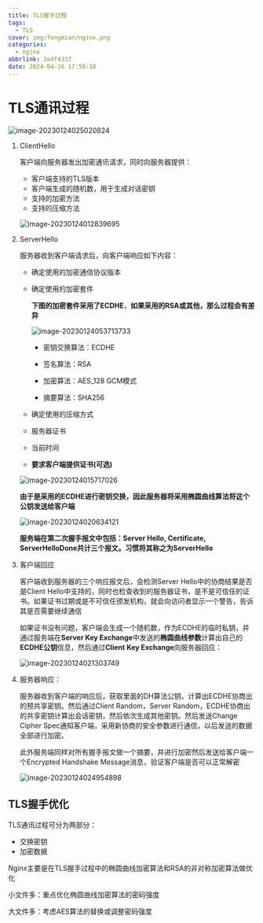 ```yaml
---
title: TLS握手过程
tags:
  - TLS
cover: img/fengmian/nginx.png
categories:
  - nginx
abbrlink: 2e4f4337
date: 2024-04-16 17:58:18
---
```

# TLS通讯过程

![image-20230124025020824](image-20230124025020824.png)

1. ClientHello

   客户端向服务器发出加密通讯请求，同时向服务器提供：

   - 客户端支持的TLS版本
   - 客户端生成的随机数，用于生成对话密钥
   - 支持的加密方法
   - 支持的压缩方法

   ![image-20230124012839695](image-20230124012839695.png)

2. ServerHello

   服务器收到客户端请求后，向客户端响应如下内容：

   - 确定使用的加密通信协议版本

   - 确定使用的加密套件

     **下图的加密套件采用了ECDHE**，**如果采用的RSA或其他，那么过程会有差异**

     ![image-20230124053713733](image-20230124053713733.png)

     - 密钥交换算法：ECDHE

     - 签名算法：RSA

     - 加密算法：AES_128 GCM模式

     - 摘要算法：SHA256

   - 确定使用的压缩方式

   - 服务器证书

   - 当前时间

   - **要求客户端提供证书(可选)**

   

   ![image-20230124015717026](image-20230124015717026.png)

   **由于是采用的ECDHE进行密钥交换，因此服务器将采用椭圆曲线算法将这个公钥发送给客户端**

   ![image-20230124020634121](image-20230124020634121.png)

   **服务端在第二次握手报文中包括：Server Hello, Certificate, ServerHelloDone共计三个报文。习惯将其称之为ServerHello**

3. 客户端回应

   客户端收到服务器的三个响应报文后，会检测Server Hello中的协商结果是否是Client Hello中支持的，同时也检查收到的服务器证书，是不是可信任的证书。如果证书过期或是不可信任颁发机构，就会向访问者显示一个警告，告诉其是否需要继续通信

   如果证书没有问题，客户端会生成一个随机数，作为ECDHE的临时私钥，并通过服务端在**Server Key Exchange**中发送的**椭圆曲线参数**计算出自己的**ECDHE公钥**信息，然后通过**Client Key Exchange**向服务器回应：

   ![image-20230124021303749](image-20230124021303749.png)

4. 服务器响应：

   服务器收到客户端的响应后，获取里面的DH算法公钥，计算出ECDHE协商出的预共享密钥。然后通过Client Random，Server Random，ECDHE协商出的共享密钥计算出会话密钥，然后依次生成其他密钥。然后发送Change Cipher Spec通知客户端，采用新协商的安全参数进行通信，以后发送的数据全部进行加密。

   此外服务端同样对所有握手报文做一个摘要，并进行加密然后发送给客户端一个Encrypted Handshake Message消息，验证客户端是否可以正常解密

   ![image-20230124024954898](image-20230124024954898.png)

   

## TLS握手优化

TLS通讯过程可分为两部分：

- 交换密钥
- 加密数据

Nginx主要是在TLS握手过程中的椭圆曲线加密算法和RSA的非对称加密算法做优化

小文件多：重点优化椭圆曲线加密算法的密码强度

大文件多：考虑AES算法的替换或调整密码强度
